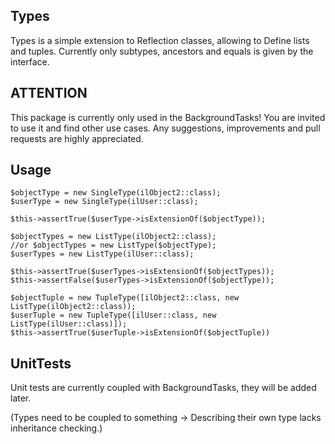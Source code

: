 Types
-----------

Types is a simple extension to Reflection classes, allowing to Define lists and tuples. Currently 
only subtypes, ancestors and equals is given by the interface. 

ATTENTION
---------

This package is currently only used in the BackgroundTasks! You are invited to use it and find other
use cases. Any suggestions, improvements and pull requests are highly appreciated.

Usage
-----

```
$objectType = new SingleType(ilObject2::class);
$userType = new SingleType(ilUser::class);

$this->assertTrue($userType->isExtensionOf($objectType));

$objectTypes = new ListType(ilObject2::class);
//or $objectTypes = new ListType($objectType);
$userTypes = new ListType(ilUser::class);

$this->assertTrue($userTypes->isExtensionOf($objectTypes));
$this->assertFalse($userTypes->isExtensionOf($objectType));

$objectTuple = new TupleType([ilObject2::class, new ListType(ilObject2::class));
$userTuple = new TupleType([ilUser::class, new ListType(ilUser::class)]);
$this->assertTrue($userTuple->isExtensionOf($objectTuple))

```

UnitTests
---------
Unit tests are currently coupled with BackgroundTasks, they will be added later.

(Types need to be coupled to something -> Describing their own type lacks inheritance checking.)